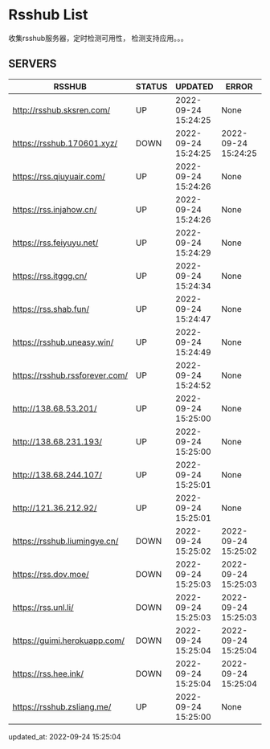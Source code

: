 # Rsshub List

收集rsshub服务器，定时检测可用性， 检测支持应用。。。


## SERVERS

|  RSSHUB   | STATUS  | UPDATED  | ERROR  | TWITTER |  
|  ----  | ----  | ----  | ----  | ---- |  
| http://rsshub.sksren.com/ | UP | 2022-09-24 15:24:25 | None |OK|  
| https://rsshub.170601.xyz/ | DOWN | 2022-09-24 15:24:25 | 2022-09-24 15:24:25 |  
| https://rss.qiuyuair.com/ | UP | 2022-09-24 15:24:26 | None ||  
| https://rss.injahow.cn/ | UP | 2022-09-24 15:24:26 | None ||  
| https://rss.feiyuyu.net/ | UP | 2022-09-24 15:24:29 | None ||  
| https://rss.itggg.cn/ | UP | 2022-09-24 15:24:34 | None ||  
| https://rss.shab.fun/ | UP | 2022-09-24 15:24:47 | None |OK|  
| https://rsshub.uneasy.win/ | UP | 2022-09-24 15:24:49 | None |OK|  
| https://rsshub.rssforever.com/ | UP | 2022-09-24 15:24:52 | None |OK|  
| http://138.68.53.201/ | UP | 2022-09-24 15:25:00 | None ||  
| http://138.68.231.193/ | UP | 2022-09-24 15:25:00 | None ||  
| http://138.68.244.107/ | UP | 2022-09-24 15:25:01 | None ||  
| http://121.36.212.92/ | UP | 2022-09-24 15:25:01 | None ||  
| https://rsshub.liumingye.cn/ | DOWN | 2022-09-24 15:25:02 | 2022-09-24 15:25:02 |  
| https://rss.dov.moe/ | DOWN | 2022-09-24 15:25:03 | 2022-09-24 15:25:03 |  
| https://rss.unl.li/ | DOWN | 2022-09-24 15:25:03 | 2022-09-24 15:25:03 |  
| https://guimi.herokuapp.com/ | DOWN | 2022-09-24 15:25:04 | 2022-09-24 15:25:04 |  
| https://rss.hee.ink/ | DOWN | 2022-09-24 15:25:04 | 2022-09-24 15:25:04 |  
| https://rsshub.zsliang.me/ | UP | 2022-09-24 15:25:00 | None |OK|  
  

updated_at: 2022-09-24 15:25:04  
